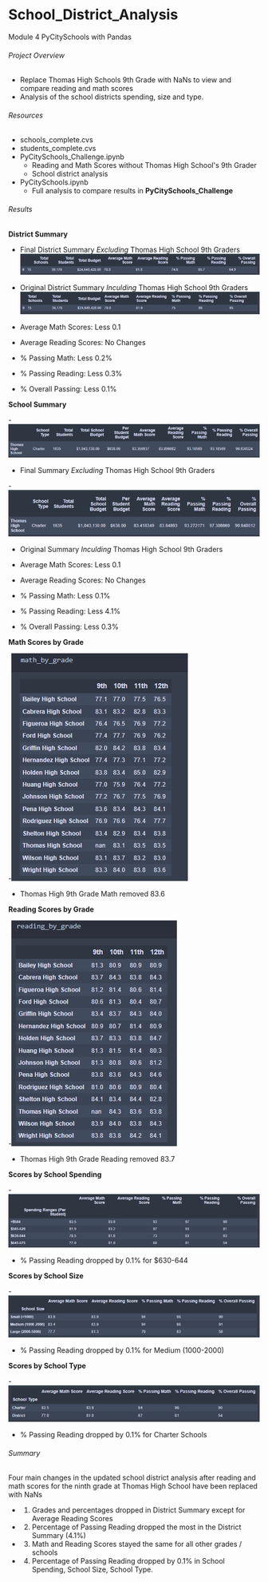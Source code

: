 # School_District_Analysis
Module 4 PyCitySchools with Pandas

###### Project Overview
- Replace Thomas High Schools 9th Grade with NaNs to view and compare reading and math scores
- Analysis of the school districts spending, size and type. 

###### Resources
- schools_complete.cvs
- students_complete.cvs
- PyCitySchools_Challenge.ipynb
    - Reading and Math Scores without Thomas High School's 9th Grader
    - School district analysis
- PyCitySchools.ipynb
    - Full analysis to compare results in **PyCitySchools_Challenge** 

###### Results

**District Summary**

- Final District Summary *Excluding* Thomas High School 9th Graders![District Summary](https://github.com/robyndook/School_District_analysis/blob/e535caf0cab69bc9c03dd8ea1b9383273c01af02/Analysis/district_summary.PNG)

- Original District Summary *Inculding* Thomas High School 9th Graders
![District Summary with THS](https://github.com/robyndook/School_District_analysis/blob/e535caf0cab69bc9c03dd8ea1b9383273c01af02/Analysis/district_summary_with_ths.PNG)

- Average Math Scores: Less 0.1
- Average Reading Scores: No Changes
- % Passing Math: Less 0.2%
- % Passing Reading: Less 0.3%
- % Overall Passing: Less 0.1%

**School Summary**

-![School Summary](https://github.com/robyndook/School_District_analysis/blob/e535caf0cab69bc9c03dd8ea1b9383273c01af02/Analysis/school_summary.PNG)
    
- Final Summary *Excluding* Thomas High School 9th Graders
    
-![School Summary with THS](https://github.com/robyndook/School_District_analysis/blob/e535caf0cab69bc9c03dd8ea1b9383273c01af02/Analysis/school_summary_wth_ths.PNG)

- Original Summary *Inculding* Thomas High School 9th Graders
    
- Average Math Scores: Less 0.1
- Average Reading Scores: No Changes
- % Passing Math: Less 0.1%
- % Passing Reading: Less 4.1%
- % Overall Passing: Less 0.3%

**Math Scores by Grade**

-![Math Scores by Grade](https://github.com/robyndook/School_District_analysis/blob/e535caf0cab69bc9c03dd8ea1b9383273c01af02/Analysis/math_by_grade.PNG)

- Thomas High 9th Grade Math removed 83.6

**Reading Scores by Grade**

-![Reading Scores by Grade](https://github.com/robyndook/School_District_analysis/blob/e535caf0cab69bc9c03dd8ea1b9383273c01af02/Analysis/reading_by_grade.PNG)

- Thomas High 9th Grade Reading removed 83.7

**Scores by School Spending**

-![Scores by School Spending](https://github.com/robyndook/School_District_analysis/blob/e535caf0cab69bc9c03dd8ea1b9383273c01af02/Analysis/school_spending.PNG)

- % Passing Reading dropped by 0.1% for $630-644

**Scores by School Size**

-![Scores by School Size](https://github.com/robyndook/School_District_analysis/blob/e535caf0cab69bc9c03dd8ea1b9383273c01af02/Analysis/school_size.PNG)

- % Passing Reading dropped by 0.1% for Medium (1000-2000)

**Scores by School Type**

-![Scores by School Type](https://github.com/robyndook/School_District_analysis/blob/e535caf0cab69bc9c03dd8ea1b9383273c01af02/Analysis/school_type.PNG)

- % Passing Reading dropped by 0.1% for Charter Schools

###### Summary

Four main changes in the updated school district analysis after reading and math scores for the ninth grade at Thomas High School have been replaced with NaNs
- 1. Grades and percentages dropped in District Summary except for Average Reading Scores
- 2. Percentage of Passing Reading dropped the most in the District Summary (4.1%)
- 3. Math and Reading Scores stayed the same for all other grades / schools
- 4. Percentage of Passing Reading dropped by 0.1% in School Spending, School Size, School Type. 

<!--
1. [x] Overview of the school district analysis: Explain the purpose of this analysis.

2. [x] Results: Using bulleted lists and images of DataFrames as support, address the following questions.
-[x]How is the district summary affected?
-[x]How is the school summary affected?
-[x]How does replacing the ninth graders’ math and reading scores affect Thomas High School’s performance relative to the other schools?
-[x]How does replacing the ninth-grade scores affect the following:
--[x]Math and reading scores by grade
--[x]Scores by school spending
--[x]Scores by school size
--[x]Scores by school type
3. [x]Summary: Summarize four changes in the updated school district analysis after reading and math scores for the ninth grade at Thomas High School have been replaced with NaNs.-->
